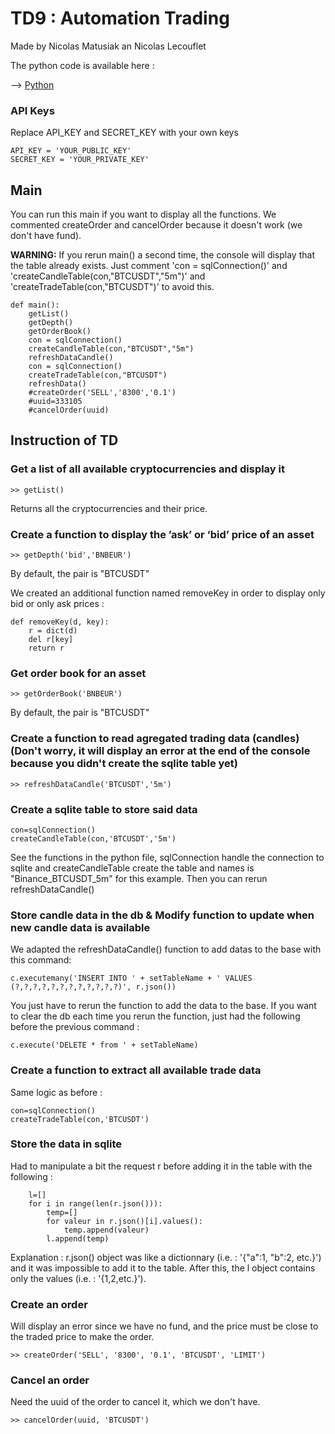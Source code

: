 # TD9 : Automation Trading
Made by Nicolas Matusiak an Nicolas Lecouflet

The python code is available here : 

--> [Python](https://github.com/nlecoufl/TD9_Monnaie_Numerique/blob/master/TD09.py)
### API Keys
Replace API_KEY and SECRET_KEY with your own keys

    API_KEY = 'YOUR_PUBLIC_KEY'
    SECRET_KEY = 'YOUR_PRIVATE_KEY'
## Main 
You can run this main if you want to display all the functions. We commented createOrder and cancelOrder because it doesn't work (we don't have fund). 

**WARNING:** If you rerun main() a second time, the console will display that the table already exists. Just comment 'con = sqlConnection()' and 'createCandleTable(con,"BTCUSDT","5m")' and 'createTradeTable(con,"BTCUSDT")' to avoid this.

    def main():
        getList()
        getDepth()
        getOrderBook()
        con = sqlConnection()
        createCandleTable(con,"BTCUSDT","5m")   
        refreshDataCandle()
        con = sqlConnection()
        createTradeTable(con,"BTCUSDT")
        refreshData()
        #createOrder('SELL','8300','0.1')
        #uuid=333105
        #cancelOrder(uuid)

## Instruction of TD
### Get a list of all available cryptocurrencies and display it

    >> getList()
Returns all the cryptocurrencies and their price.

### Create a function to display the ’ask’ or ‘bid’ price of an asset

    >> getDepth('bid','BNBEUR')
By default, the pair is "BTCUSDT" 

We created an additional function named removeKey in order to display only bid or only ask prices :

    def removeKey(d, key):
        r = dict(d)
        del r[key]
        return r
  
    
### Get order book for an asset
  
    >> getOrderBook('BNBEUR')
By default, the pair is "BTCUSDT"
    

### Create a function to read agregated trading data (candles) (Don't worry, it will display an error at the end of the console because you didn't create the sqlite table yet)
    
    >> refreshDataCandle('BTCUSDT','5m')
    
### Create a sqlite table to store said data

    con=sqlConnection()
    createCandleTable(con,'BTCUSDT','5m')
See the functions in the python file, sqlConnection handle the connection to sqlite and createCandleTable create the table and names is "Binance_BTCUSDT_5m" for this example. Then you can rerun refreshDataCandle()

### Store candle data in the db & Modify function to update when new candle data is available
We adapted the refreshDataCandle() function to add datas to the base with this command:
    
    c.executemany('INSERT INTO ' + setTableName + ' VALUES (?,?,?,?,?,?,?,?,?,?,?,?)', r.json())
You just have to rerun the function to add the data to the base. If you want to clear the db each time you rerun the function, just had the following before the previous command :

    c.execute('DELETE * from ' + setTableName)
    
### Create a function to extract all available trade data
Same logic as before :

    con=sqlConnection()
    createTradeTable(con,'BTCUSDT')

### Store the data in sqlite
Had to manipulate a bit the request r before adding it in the table with the following :
        
        l=[]
        for i in range(len(r.json())):
            temp=[]
            for valeur in r.json()[i].values():
                temp.append(valeur)
            l.append(temp)

Explanation : r.json() object was like a dictionnary (i.e. : '{"a":1, "b":2, etc.}') and it was impossible to add it to the table. After this, the l object contains only the values (i.e. : '{1,2,etc.}').

### Create an order
Will display an error since we have no fund, and the price must be close to the traded price to make the order.

    >> createOrder('SELL', '8300', '0.1', 'BTCUSDT', 'LIMIT')
    
### Cancel an order
Need the uuid of the order to cancel it, which we don't have.

    >> cancelOrder(uuid, 'BTCUSDT')
